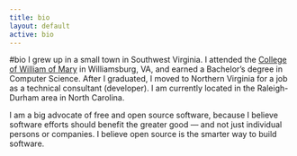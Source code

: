 ```yaml
---
title: bio
layout: default
active: bio
---
```

#bio
I grew up in a small town in Southwest Virginia. I attended the
[College of William of Mary][wm.edu] in Williamsburg, VA, and earned a
Bachelor’s degree in Computer Science. After I graduated, I moved to Northern
Virginia for a job as a technical consultant (developer). I am currently
located in the Raleigh-Durham area in North Carolina.

[wm.edu]: http://wm.edu

I am a big advocate of free and open source software, because I believe
software efforts should benefit the greater good — and not just individual
persons or companies. I believe open source is the smarter way to build
software.
